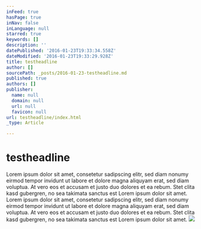 ```yaml
---
inFeed: true
hasPage: true
inNav: false
inLanguage: null
starred: true
keywords: []
description: ''
datePublished: '2016-01-23T19:33:34.558Z'
dateModified: '2016-01-23T19:33:29.928Z'
title: testheadline
author: []
sourcePath: _posts/2016-01-23-testheadline.md
published: true
authors: []
publisher:
  name: null
  domain: null
  url: null
  favicon: null
url: testheadline/index.html
_type: Article

---
```

# testheadline

Lorem ipsum dolor sit amet, consetetur sadipscing elitr, sed diam nonumy eirmod tempor invidunt ut labore et dolore magna aliquyam erat, sed diam voluptua. At vero eos et accusam et justo duo dolores et ea rebum. Stet clita kasd gubergren, no sea takimata sanctus est Lorem ipsum dolor sit amet. Lorem ipsum dolor sit amet, consetetur sadipscing elitr, sed diam nonumy eirmod tempor invidunt ut labore et dolore magna aliquyam erat, sed diam voluptua. At vero eos et accusam et justo duo dolores et ea rebum. Stet clita kasd gubergren, no sea takimata sanctus est Lorem ipsum dolor sit amet.
![](https://the-grid-user-content.s3-us-west-2.amazonaws.com/e702ae70-1c20-4d3c-8730-3d03da384c13.jpg)